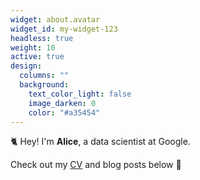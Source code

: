 ```yaml
---
widget: about.avatar
widget_id: my-widget-123
headless: true
weight: 10
active: true
design:
  columns: ""
  background:
    text_color_light: false
    image_darken: 0
    color: "#a35454"
---
```

🐈 Hey! I'm **Alice**, a data scientist at Google.

Check out my [CV](/about/) and blog posts below 🌈